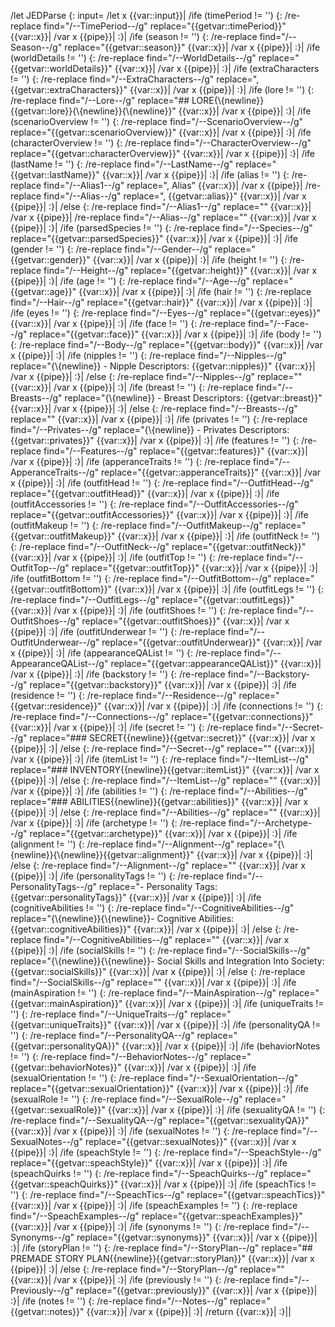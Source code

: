 /let JEDParse {: input=
	/let x {{var::input}}|
	/ife (timePeriod != '') {:
		/re-replace find="/--TimePeriod--/g" replace="{{getvar::timePeriod}}" {{var::x}}|
		/var x {{pipe}}|
	:}|
	/ife (season != '') {:
		/re-replace find="/--Season--/g" replace="{{getvar::season}}" {{var::x}}|
		/var x {{pipe}}|
	:}|
	/ife (worldDetails != '') {:
		/re-replace find="/--WorldDetails--/g" replace="{{getvar::worldDetails}}" {{var::x}}|
		/var x {{pipe}}|
	:}|
	/ife (extraCharacters != '') {:
		/re-replace find="/--ExtraCharacters--/g" replace=", {{getvar::extraCharacters}}" {{var::x}}|
		/var x {{pipe}}|
	:}|
	/ife (lore != '') {:
		/re-replace find="/--Lore--/g" replace="## LORE{\\{newline}}{{getvar::lore}}{\\{newline}}{\\{newline}}" {{var::x}}|
		/var x {{pipe}}|
	:}|
	/ife (scenarioOverview != '') {:
		/re-replace find="/--ScenarioOverview--/g" replace="{{getvar::scenarioOverview}}" {{var::x}}|
		/var x {{pipe}}|
	:}|
	/ife (characterOverview != '') {:
		/re-replace find="/--CharacterOverview--/g" replace="{{getvar::characterOverview}}" {{var::x}}|
		/var x {{pipe}}|
	:}|
	/ife (lastName != '') {:
		/re-replace find="/--LastName--/g" replace="{{getvar::lastName}}" {{var::x}}|
		/var x {{pipe}}|
	:}|
	/ife (alias != '') {:
		/re-replace find="/--Alias1--/g" replace=", Alias" {{var::x}}|
		/var x {{pipe}}|
		/re-replace find="/--Alias--/g" replace=", {{getvar::alias}}" {{var::x}}|
		/var x {{pipe}}|
	:}|
	/else {:
		/re-replace find="/--Alias1--/g" replace="" {{var::x}}|
		/var x {{pipe}}|
		/re-replace find="/--Alias--/g" replace="" {{var::x}}|
		/var x {{pipe}}|
	:}|
	/ife (parsedSpecies != '') {:
		/re-replace find="/--Species--/g" replace="{{getvar::parsedSpecies}}" {{var::x}}|
		/var x {{pipe}}|
	:}|
	/ife (gender != '') {:
		/re-replace find="/--Gender--/g" replace="{{getvar::gender}}" {{var::x}}|
		/var x {{pipe}}|
	:}|
	/ife (height != '') {:
		/re-replace find="/--Height--/g" replace="{{getvar::height}}" {{var::x}}|
		/var x {{pipe}}|
	:}|
	/ife (age != '') {:
		/re-replace find="/--Age--/g" replace="{{getvar::age}}" {{var::x}}|
		/var x {{pipe}}|
	:}|
	/ife (hair != '') {:
		/re-replace find="/--Hair--/g" replace="{{getvar::hair}}" {{var::x}}|
		/var x {{pipe}}|
	:}|
	/ife (eyes != '') {:
		/re-replace find="/--Eyes--/g" replace="{{getvar::eyes}}" {{var::x}}|
		/var x {{pipe}}|
	:}|
	/ife (face != '') {:
		/re-replace find="/--Face--/g" replace="{{getvar::face}}" {{var::x}}|
		/var x {{pipe}}|
	:}|
	/ife (body != '') {:
		/re-replace find="/--Body--/g" replace="{{getvar::body}}" {{var::x}}|
		/var x {{pipe}}|
	:}|
	/ife (nipples != '') {:
		/re-replace find="/--Nipples--/g" replace="{\\{newline}} - Nipple Descriptors: {{getvar::nipples}}" {{var::x}}|
		/var x {{pipe}}|
	:}|
	/else {:
		/re-replace find="/--Nipples--/g" replace="" {{var::x}}|
		/var x {{pipe}}|
	:}|
	/ife (breast != '') {:
		/re-replace find="/--Breasts--/g" replace="{\\{newline}} - Breast Descriptors: {{getvar::breast}}" {{var::x}}|
		/var x {{pipe}}|
	:}|
	/else {:
		/re-replace find="/--Breasts--/g" replace="" {{var::x}}|
		/var x {{pipe}}|
	:}|
	/ife (privates != '') {:
		/re-replace find="/--Privates--/g" replace="{\\{newline}} - Privates Descriptors: {{getvar::privates}}" {{var::x}}|
		/var x {{pipe}}|
	:}|
	/ife (features != '') {:
		/re-replace find="/--Features--/g" replace="{{getvar::features}}" {{var::x}}|
		/var x {{pipe}}|
	:}|
	/ife (apperanceTraits != '') {:
		/re-replace find="/--ApperanceTraits--/g" replace="{{getvar::apperanceTraits}}" {{var::x}}|
		/var x {{pipe}}|
	:}|
	/ife (outfitHead != '') {:
		/re-replace find="/--OutfitHead--/g" replace="{{getvar::outfitHead}}" {{var::x}}|
		/var x {{pipe}}|
	:}|
	/ife (outfitAccessories != '') {:
		/re-replace find="/--OutfitAccessories--/g" replace="{{getvar::outfitAccessories}}" {{var::x}}|
		/var x {{pipe}}|
	:}|
	/ife (outfitMakeup != '') {:
		/re-replace find="/--OutfitMakeup--/g" replace="{{getvar::outfitMakeup}}" {{var::x}}|
		/var x {{pipe}}|
	:}|
	/ife (outfitNeck != '') {:
		/re-replace find="/--OutfitNeck--/g" replace="{{getvar::outfitNeck}}" {{var::x}}|
		/var x {{pipe}}|
	:}|
	/ife (outfitTop != '') {:
		/re-replace find="/--OutfitTop--/g" replace="{{getvar::outfitTop}}" {{var::x}}|
		/var x {{pipe}}|
	:}|
	/ife (outfitBottom != '') {:
		/re-replace find="/--OutfitBottom--/g" replace="{{getvar::outfitBottom}}" {{var::x}}|
		/var x {{pipe}}|
	:}|
	/ife (outfitLegs != '') {:
		/re-replace find="/--OutfitLegs--/g" replace="{{getvar::outfitLegs}}" {{var::x}}|
		/var x {{pipe}}|
	:}|
	/ife (outfitShoes != '') {:
		/re-replace find="/--OutfitShoes--/g" replace="{{getvar::outfitShoes}}" {{var::x}}|
		/var x {{pipe}}|
	:}|
	/ife (outfitUnderwear != '') {:
		/re-replace find="/--OutfitUnderwear--/g" replace="{{getvar::outfitUnderwear}}" {{var::x}}|
		/var x {{pipe}}|
	:}|
	/ife (appearanceQAList != '') {:
		/re-replace find="/--AppearanceQAList--/g" replace="{{getvar::appearanceQAList}}" {{var::x}}|
		/var x {{pipe}}|
	:}|
	/ife (backstory != '') {:
		/re-replace find="/--Backstory--/g" replace="{{getvar::backstory}}" {{var::x}}|
		/var x {{pipe}}|
	:}|
	/ife (residence != '') {:
		/re-replace find="/--Residence--/g" replace="{{getvar::residence}}" {{var::x}}|
		/var x {{pipe}}|
	:}|
	/ife (connections != '') {:
		/re-replace find="/--Connections--/g" replace="{{getvar::connections}}" {{var::x}}|
		/var x {{pipe}}|
	:}|
	/ife (secret != '') {:
		/re-replace find="/--Secret--/g" replace="### SECRET{{newline}}{{getvar::secret}}" {{var::x}}|
		/var x {{pipe}}|
	:}|
	/else {:
		/re-replace find="/--Secret--/g" replace="" {{var::x}}|
		/var x {{pipe}}|
	:}|
	/ife (itemList != '') {:
		/re-replace find="/--ItemList--/g" replace="### INVENTORY{{newline}}{{getvar::itemList}}" {{var::x}}|
		/var x {{pipe}}|
	:}|
	/else {:
		/re-replace find="/--ItemList--/g" replace="" {{var::x}}|
		/var x {{pipe}}|
	:}|
	/ife (abilities != '') {:
		/re-replace find="/--Abilities--/g" replace="### ABILITIES{{newline}}{{getvar::abilities}}" {{var::x}}|
		/var x {{pipe}}|
	:}|
	/else {:
		/re-replace find="/--Abilities--/g" replace="" {{var::x}}|
		/var x {{pipe}}|
	:}|
	/ife (archetype != '') {:
		/re-replace find="/--Archetype--/g" replace="{{getvar::archetype}}" {{var::x}}|
		/var x {{pipe}}|
	:}|
	/ife (alignment != '') {:
		/re-replace find="/--Alignment--/g" replace="{\\{newline}}{\\{newline}}{{getvar::alignment}}" {{var::x}}|
		/var x {{pipe}}|
	:}|
	/else {:
		/re-replace find="/--Alignment--/g" replace="" {{var::x}}|
		/var x {{pipe}}|
	:}|
	/ife (personalityTags != '') {:
		/re-replace find="/--PersonalityTags--/g" replace="- Personality Tags:{{getvar::personalityTags}}" {{var::x}}|
		/var x {{pipe}}|
	:}|
	/ife (cognitiveAbilities != '') {:
		/re-replace find="/--CognitiveAbilities--/g" replace="{\\{newline}}{\\{newline}}- Cognitive Abilities: {{getvar::cognitiveAbilities}}" {{var::x}}|
		/var x {{pipe}}|
	:}|
	/else {:
		/re-replace find="/--CognitiveAbilities--/g" replace="" {{var::x}}|
		/var x {{pipe}}|
	:}|
	/ife (socialSkills != '') {:
		/re-replace find="/--SocialSkills--/g" replace="{\\{newline}}{\\{newline}}- Social Skills and Integration Into Society:{{getvar::socialSkills}}" {{var::x}}|
		/var x {{pipe}}|
	:}|
	/else {:
		/re-replace find="/--SocialSkills--/g" replace="" {{var::x}}|
		/var x {{pipe}}|
	:}|
	/ife (mainAspiration != '') {:
		/re-replace find="/--MainAspiration--/g" replace="{{getvar::mainAspiration}}" {{var::x}}|
		/var x {{pipe}}|
	:}|
	/ife (uniqueTraits != '') {:
		/re-replace find="/--UniqueTraits--/g" replace="{{getvar::uniqueTraits}}" {{var::x}}|
		/var x {{pipe}}|
	:}|
	/ife (personalityQA != '') {:
		/re-replace find="/--PersonalityQA--/g" replace="{{getvar::personalityQA}}" {{var::x}}|
		/var x {{pipe}}|
	:}|
	/ife (behaviorNotes != '') {:
		/re-replace find="/--BehaviorNotes--/g" replace="{{getvar::behaviorNotes}}" {{var::x}}|
		/var x {{pipe}}|
	:}|
	/ife (sexualOrientation != '') {:
		/re-replace find="/--SexualOrientation--/g" replace="{{getvar::sexualOrientation}}" {{var::x}}|
		/var x {{pipe}}|
	:}|
	/ife (sexualRole != '') {:
		/re-replace find="/--SexualRole--/g" replace="{{getvar::sexualRole}}" {{var::x}}|
		/var x {{pipe}}|
	:}|
	/ife (sexualityQA != '') {:
		/re-replace find="/--SexualityQA--/g" replace="{{getvar::sexualityQA}}" {{var::x}}|
		/var x {{pipe}}|
	:}|
	/ife (sexualNotes != '') {:
		/re-replace find="/--SexualNotes--/g" replace="{{getvar::sexualNotes}}" {{var::x}}|
		/var x {{pipe}}|
	:}|
	/ife (speachStyle != '') {:
		/re-replace find="/--SpeachStyle--/g" replace="{{getvar::speachStyle}}" {{var::x}}|
		/var x {{pipe}}|
	:}|
	/ife (speachQuirks != '') {:
		/re-replace find="/--SpeachQuirks--/g" replace="{{getvar::speachQuirks}}" {{var::x}}|
		/var x {{pipe}}|
	:}|
	/ife (speachTics != '') {:
		/re-replace find="/--SpeachTics--/g" replace="{{getvar::speachTics}}" {{var::x}}|
		/var x {{pipe}}|
	:}|
	/ife (speachExamples != '') {:
		/re-replace find="/--SpeachExamples--/g" replace="{{getvar::speachExamples}}" {{var::x}}|
		/var x {{pipe}}|
	:}|
	/ife (synonyms != '') {:
		/re-replace find="/--Synonyms--/g" replace="{{getvar::synonyms}}" {{var::x}}|
		/var x {{pipe}}|
	:}|
	/ife (storyPlan != '') {:
		/re-replace find="/--StoryPlan--/g" replace="## PREMADE STORY PLAN{{newline}}{{getvar::storyPlan}}" {{var::x}}|
		/var x {{pipe}}|
	:}|
	/else {:
		/re-replace find="/--StoryPlan--/g" replace="" {{var::x}}|
		/var x {{pipe}}|
	:}|
	/ife (previously != '') {:
		/re-replace find="/--Previously--/g" replace="{{getvar::previously}}" {{var::x}}|
		/var x {{pipe}}|
	:}|
	/ife (notes != '') {:
		/re-replace find="/--Notes--/g" replace="{{getvar::notes}}" {{var::x}}|
		/var x {{pipe}}|
	:}|
	/return {{var::x}}|
:}||